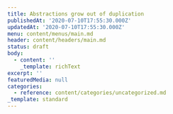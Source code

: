 ```yaml
---
title: Abstractions grow out of duplication
publishedAt: '2020-07-10T17:55:30.000Z'
updatedAt: '2020-07-10T17:55:30.000Z'
menu: content/menus/main.md
header: content/headers/main.md
status: draft
body:
  - content: ''
    _template: richText
excerpt: ''
featuredMedia: null
categories:
  - reference: content/categories/uncategorized.md
_template: standard
---
```



